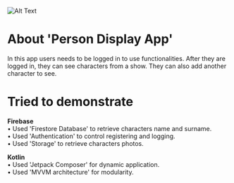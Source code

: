 ![Alt Text](https://media.giphy.com/media/LhPQppjMjaVuJpWE11/giphy.gif)

# About 'Person Display App'
In this app users needs to be logged in to use functionalities. After they are logged in, they can see characters from a show. They can also add another character
to see.

# Tried to demonstrate
**Firebase** <br />
• Used 'Firestore Database' to retrieve characters name and surname. <br />
• Used 'Authentication' to control registering and logging. <br />
• Used 'Storage' to retrieve characters photos. <br />

**Kotlin** <br />
• Used 'Jetpack Composer' for dynamic application. <br />
• Used 'MVVM architecture' for modularity. <br />
